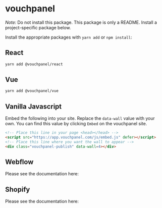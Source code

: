 # vouchpanel

*Note:* Do not install this package. This package is only a README. Install a project-specific package below.

Install the appropriate packages with `yarn add` or `npm install`:

## React

```sh
yarn add @vouchpanel/react
```

## Vue
```sh
yarn add @vouchpanel/vue
```

## Vanilla Javascript
Embed the following into your site. Replace the `data-wall` value with your own. You can find this value by clicking `Embed` on the vouchpanel site.
```html
<!-- Place this line in your page <head></head> -->
<script src="https://app.vouchpanel.com/js/embed.js" defer></script>
<!-- Place this line where you want the wall to appear -->
<div class="vouchpanel-publish" data-wall=4></div>
```

## Webflow

Please see the documentation here:


## Shopify

Please see the documentation here:
